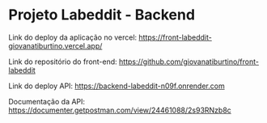 # Projeto Labeddit - Backend


Link do deploy da aplicação no vercel: https://front-labeddit-giovanatiburtino.vercel.app/

Link do repositório do front-end: https://github.com/giovanatiburtino/front-labeddit

Link do deploy API: https://backend-labeddit-n09f.onrender.com

Documentação da API: https://documenter.getpostman.com/view/24461088/2s93RNzb8c
